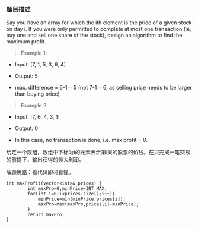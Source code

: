 ### 题目描述

Say you have an array for which the ith element is the price of a given stock on day i. 
If you were only permitted to complete at most one transaction (ie, buy one and sell one share of the stock), design an algorithm to find the maximum profit. 

>Example 1: 

- Input: [7, 1, 5, 3, 6, 4] 

- Output: 5

- max. difference = 6-1 = 5 (not 7-1 = 6, as selling price needs to be larger than buying price)

>Example 2: 

- Input: [7, 6, 4, 3, 1] 

- Output: 0

- In this case, no transaction is done, i.e. max profit = 0. 

给定一个数组，数组中下标为i的元素表示第i天的股票的价钱。在只完成一笔交易的前提下，输出获得的最大利润。

解题思路：看代码即可看懂。


```
int maxProfit(vector<int>& prices) {
        int maxPro=0,minPrice=INT_MAX;
        for(int i=0;i<prices.size();i++){
            minPrice=min(minPrice,prices[i]);
            maxPro=max(maxPro,prices[i]-minPrice);       
        }
        return maxPro;
}
```
